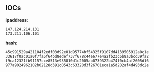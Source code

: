 
## IOCs

__ipaddress__:

```text
147.124.214.131
173.211.106.101
```
__hash__:

```text
45c991529a421104f2edf03d92e01d95774bf54325f9107dd4139505912a0c1e
33617f0ac01a0f7fa5f64bd8edef737f678c44e677e4a2fb23c6b8a3bcd39fa2
f9ca12321fb91157cce8513e935810d1c2005ab0739322b474f0cb4af2605d16
977a9024962102b02128d391c0543c63328d3f26701eca1a5d282af4d493dc2e
```